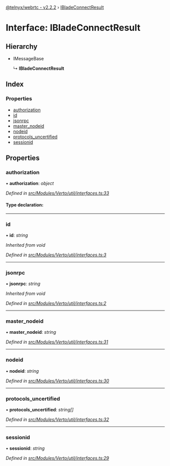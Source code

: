 [@telnyx/webrtc - v2.2.2](../README.md) › [IBladeConnectResult](ibladeconnectresult.md)

# Interface: IBladeConnectResult

## Hierarchy

* IMessageBase

  ↳ **IBladeConnectResult**

## Index

### Properties

* [authorization](ibladeconnectresult.md#authorization)
* [id](ibladeconnectresult.md#id)
* [jsonrpc](ibladeconnectresult.md#jsonrpc)
* [master_nodeid](ibladeconnectresult.md#master_nodeid)
* [nodeid](ibladeconnectresult.md#nodeid)
* [protocols_uncertified](ibladeconnectresult.md#protocols_uncertified)
* [sessionid](ibladeconnectresult.md#sessionid)

## Properties

###  authorization

• **authorization**: *object*

*Defined in [src/Modules/Verto/util/interfaces.ts:33](https://github.com/team-telnyx/webrtc/blob/main/packages/js/src/Modules/Verto/util/interfaces.ts#L33)*

#### Type declaration:

___

###  id

• **id**: *string*

*Inherited from void*

*Defined in [src/Modules/Verto/util/interfaces.ts:3](https://github.com/team-telnyx/webrtc/blob/main/packages/js/src/Modules/Verto/util/interfaces.ts#L3)*

___

###  jsonrpc

• **jsonrpc**: *string*

*Inherited from void*

*Defined in [src/Modules/Verto/util/interfaces.ts:2](https://github.com/team-telnyx/webrtc/blob/main/packages/js/src/Modules/Verto/util/interfaces.ts#L2)*

___

###  master_nodeid

• **master_nodeid**: *string*

*Defined in [src/Modules/Verto/util/interfaces.ts:31](https://github.com/team-telnyx/webrtc/blob/main/packages/js/src/Modules/Verto/util/interfaces.ts#L31)*

___

###  nodeid

• **nodeid**: *string*

*Defined in [src/Modules/Verto/util/interfaces.ts:30](https://github.com/team-telnyx/webrtc/blob/main/packages/js/src/Modules/Verto/util/interfaces.ts#L30)*

___

###  protocols_uncertified

• **protocols_uncertified**: *string[]*

*Defined in [src/Modules/Verto/util/interfaces.ts:32](https://github.com/team-telnyx/webrtc/blob/main/packages/js/src/Modules/Verto/util/interfaces.ts#L32)*

___

###  sessionid

• **sessionid**: *string*

*Defined in [src/Modules/Verto/util/interfaces.ts:29](https://github.com/team-telnyx/webrtc/blob/main/packages/js/src/Modules/Verto/util/interfaces.ts#L29)*
